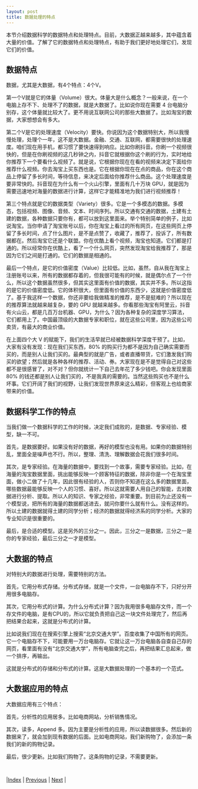```yaml
---
layout: post
title: 数据处理的特点
---
```


本节介绍数据科学的数据特点和处理特点。目前，大数据正越来越多，其中蕴含着大量的价值。了解了它的数据特点和处理特点，有助于我们更好地处理它们，发现它们的价值。

## 数据特点

数据，尤其是大数据，有4个特点：4个V。

第一个V就是它的体量（Volume）很大。体量大是什么概念？一般来说，在一个电脑上存不下、处理不了的数据，就是大数据了。比如说你现在需要 4 台电脑分别存，这个体量就比较大了。更不用说互联网公司的那些大数据了。比如淘宝的数据，大家想想会有多大。

第二个V是它的处理速度（Velocity）要快。你说因为这个数据特别大，所以我慢慢处理，处理个一年，这不是大数据。金融、交通、互联网，都需要很快的处理速度。咱们现在用手机，都习惯了要快速得到响应。比如你刷抖音。你刷一个视频很快的，但是在你刷视频的这几秒钟之内，抖音它就根据你这个刷的行为，实时地给你推荐下一个要看什么视频了。就是说，它根据你现在在看的视频来决定下面给你推荐什么视频。你去淘宝上买东西也是。它在根据你现在在点的商品，你在这个商品上停留了多长时间，等待信息，来决定后面给你推荐什么商品。这个处理速度是要非常快的。抖音现在为什么有一个火山引擎，里面有几十万块 GPU，就是因为需要迅速地对海量的数据进行计算，这样它才能精准地为我们进行视频推荐！

第三个特点就是它的数据类型（Variety）很多。它是一个多模态的数据。多模态，包括视频、图像、音频、文本、时间序列。所以交通有交通的数据，土建有土建的数据，各种数据只要你有，都可以放到这里面来。举个特别简单的例子，比如说淘宝。当你申请了淘宝账号以后，你在淘宝上看过的所有网页，在这些网页上停留了多长时间，点了什么图片，是不是点赞了，收藏了，推荐了，投诉了，所有数据都在。然后淘宝它还是个联盟。你在优酷上看个视频，淘宝也知道。它们都是打通的。所以经常你在优酷上，看了一个什么网页，突然发现淘宝给我推荐了，那是因为它们之间是打通的。它们的数据是相通的。

最后一个特点，是它的价值密度（Value）比较低。比如，虽然，自从我在淘宝上注册账号以来，所有的数据都存着的，但我很可能有的时候，就是偶尔点了一个什么，所以这个数据虽然很多，但其实这里面有价值的数据，其实并不多。所以这指的是它的价值密度低。它的体积很大，但里面有价值的东西少，这就是价值密度低了。基于我这样一个数据，你还非要给我做精准的推荐，是不是挺难的？所以现在的推荐算法就越来越复杂，要的 GPU 就越来越多。你看那些淘宝有阿里云，抖音有火山云，都是几百万台机器、GPU，为什么？因为各种复杂的深度学习算法，它们都用上了。中国最顶级的大数据专家和职位，就在这些公司里，因为这些公司卖货，有最大的商业价值。

在上面四个大 V 的赋能下，我们的生活早就已经被数据科学深度干预了。比如，大家有没有发现：现在我们买东西，80% 的购买行为都不是因为自己确实需要而买的，而是别人让我们买的。最典型的就是广告，或者直播带货，它们激发我们购买的欲望；然后就是各种各样的推荐、活动、券。大家现在是不是觉得自己对这些都不是很感冒了，对不对？但你就统计一下自己去年花了多少钱吧。你会发现里面 80% 的钱还都是别人让我们买的，不是我真的需要的。当然这些购买也不是什么坏事。它们开阔了我们的视野，让我们发现世界原来这么精彩，但客观上也给商家带来的价值。

## 数据科学工作的特点

当我们做一个数据科学的工作的时候，决定我们成败的，是数据、专家经验、模型，缺一不可。

首先，是数据要好。如果没有好的数据，再好的模型也没有用。如果你的数据特别乱，里面全是噪声也不行。所以，整理、清洗、理解数据会花我们很多时间。

其次，是专家经验。在海量的数据中，要找到一个故事，需要专家经验。比如，在海量的淘宝数据里面，挑出能够反映一个顾客特征的数据，除非你是一个在淘宝里面，做小二做了十几年，因此很有经验的人，否则你不知道在这么多的数据里面，哪些数据最能够反映一个人的习惯、喜好。所以这就需要人用自己的智能，去对数据进行分析、提取。所以人的知识、专家之经验，非常重要。到目前为止还没有一个模型说，把所有的海量的数据都送进去，就问你要什么就有什么。没有这样的。所以土建的数据就得土建的同学分析；经济的数据就得经济系的同学分析。大家的专业知识是很重要的。

最后，是合适的模型。这是另外的三分之一。因此，三分之一是数据，三分之一是你的专家经验，最后三分之一才是模型。

## 大数据的特点

对特别大的数据进行处理，需要特别的方法。

首先，它用分布式存储。分布式存储，就是一个文件，一台电脑存不下，只好分开用很多电脑存。

其次，它用分布式的计算。为什么分布式计算？因为我用很多电脑存文件，而一个存文件的电脑，是有CPU的，所以它就负责把自己这一块文件处理完了，然后再把结果合起来，这就是分布式的计算。

比如说我们现在在搜索引擎上搜索“北京交通大学”。百度收集了中国所有的网页。它一个电脑存不下，可能要用一万台电脑存。它就让这一万台电脑各自查自己存的网页，看里面有没有“北京交通大学”，所有电脑查完之后，再把结果汇总起来，做一个排序，再输出。

这就是分布式的存储和分布式的计算。这是大数据处理的一个基本的一个范式。

## 大数据应用的特点

大数据应用有三个特点：

首先，分析性的应用居多。比如电商网站，分析销售情况。

其次，读多，Append 多。因为主要是分析性的应用，所以读数据很多。然后新的数据来了，就会加到现有数据的后面。比如电商网站，我们新购物了，会添加一条我们的新的购物记录。

最后，很少更新。比如我们购物了。这条购物的记录，不需要更新。

<br/>

|[Index](../) | [Previous](3-1-overview) | [Next](3-5-flow-cap) |

